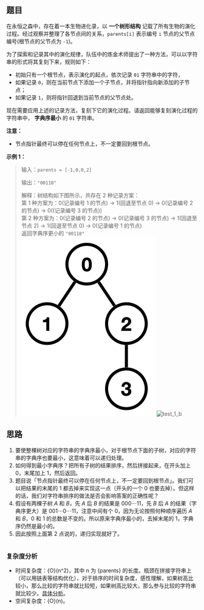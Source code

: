 ## 题目

在永恒之森中，存在着一本生物进化录，以 **一个树形结构** 记载了所有生物的演化过程。经过观察并整理了各节点间的关系，`parents[i]` 表示编号 `i` 节点的父节点编号(根节点的父节点为 `-1`)。

为了探索和记录其中的演化规律，队伍中的炼金术师提出了一种方法，可以以字符串的形式将其复刻下来，规则如下：
- 初始只有一个根节点，表示演化的起点，依次记录 `01` 字符串中的字符，
- 如果记录 `0`，则在当前节点下添加一个子节点，并将指针指向新添加的子节点；
- 如果记录 `1`，则将指针回退到当前节点的父节点处。

现在需要应用上述的记录方法，复刻下它的演化过程。请返回能够复刻演化过程的字符串中， **字典序最小** 的 `01` 字符串。

**注意：**
- 节点指针最终可以停在任何节点上，不一定要回到根节点。

**示例 1：**
> 输入：`parents = [-1,0,0,2]`
>
> 输出：`"00110"`
>
>解释：树结构如下图所示，共存在 2 种记录方案：  
>第 1 种方案为：0(记录编号 1 的节点) -> 1(回退至节点 0) -> 0(记录编号 2 的节点) -> 0((记录编号 3 的节点))  
>第 2 种方案为：0(记录编号 2 的节点) -> 0(记录编号 3 的节点) -> 1(回退至节点 2) -> 1(回退至节点 0) -> 0(记录编号 1 的节点)  
>返回字典序更小的 `"00110"`
![test_1_a](test_1_a.png) ![test_1_b](test_1_b.gif)

## 思路

1. 要使整棵树对应的字符串的字典序最小，对于根节点下面的子树，对应的字符串的字典序也要最小，这意味着可以递归处理。
2. 如何得到最小字典序？把所有子树的结果排序，然后拼接起来，在开头加上 $0$，末尾加上 $1$，然后返回。
3. 题目说「节点指针最终可以停在任何节点上，不一定要回到根节点」。我们可以把结果的末尾的 $1$ 都去掉来实现这一点（开头的一个 $0$ 也要去掉）。但这样的话，我们对字符串排序的做法是否会影响答案的正确性呢？
4. 假设有两棵子树 $A$ 和 $B$，先 $A$ 后 $B$ 的结果是 $000\cdots 11$，先 $B$ 后 $A$ 的结果（字典序更大）是 $001\cdots 0\cdots 11$，注意中间有个 $0$，因为无论按照何种顺序遍历 $A$ 和 $B$，$0$ 和 $1$ 的总数是不变的。所以原来字典序最小的，去掉末尾的 $1$，字典序仍然是最小的。
5. 因此按照上面第 2 点说的，递归实现就好了。

```go 

```

### 复杂度分析

- 时间复杂度：{O}(n^2)，其中 n 为 {parents} 的长度。瓶颈在拼接字符串上（可以用链表等结构优化），对于排序的时间复杂度，感性理解，如果树高比较小，那么比较的字符串就比较短，如果树高比较大，那么参与比较的字符串就比较少。[具体分析](https://leetcode.cn/problems/special-binary-string/solution/on-log-n-by-hqztrue-nrmw/)。
- 空间复杂度：{O}(n)。